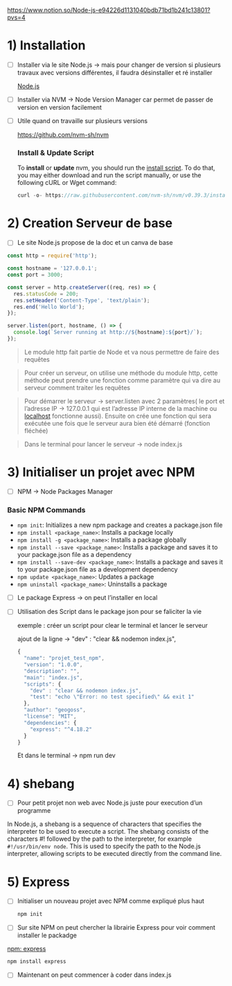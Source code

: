 https://www.notion.so/Node-js-e94226d1131040bdb71bd1b241c13801?pvs=4

# 1) Installation

- [ ]  Installer via le site Node.js → mais pour changer de version si plusieurs travaux avec versions différentes, il faudra désinstaller et ré installer
    
    [Node.js](https://nodejs.org/en)
    

- [ ]  Installer via NVM → Node Version Manager car permet de passer de version en version facilement
- [ ]  Utile quand on travaille sur plusieurs versions
    
    https://github.com/nvm-sh/nvm
    
    ### Install & Update Script
    
    To **install** or **update** nvm, you should run the [install script](https://github.com/nvm-sh/nvm/blob/v0.39.3/install.sh). To do that, you may either download and run the script manually, or use the following cURL or Wget command:
    
    ```jsx
    curl -o- https://raw.githubusercontent.com/nvm-sh/nvm/v0.39.3/install.sh | bash
    ```
    

# 2) Creation Serveur de base

- [ ]  Le site Node.js propose de la doc et un canva de base

```jsx
const http = require('http');

const hostname = '127.0.0.1';
const port = 3000;

const server = http.createServer((req, res) => {
  res.statusCode = 200;
  res.setHeader('Content-Type', 'text/plain');
  res.end('Hello World');
});

server.listen(port, hostname, () => {
  console.log(`Server running at http://${hostname}:${port}/`);
});
```

> Le module http fait partie de Node et va nous permettre de faire des requêtes
> 

> Pour créer un serveur, on utilise une méthode du module http, cette méthode peut prendre une fonction comme paramètre qui va dire au serveur comment traiter les requêtes
> 

> Pour démarrer le serveur → server.listen avec 2 paramètres( le port et l’adresse IP → 127.0.0.1 qui est l’adresse IP interne de la machine ou [localhost](http://localhost) fonctionne aussi). Ensuite on crée une fonction qui sera exécutée une fois que le serveur aura bien été démarré (fonction fléchée)
> 

> Dans le terminal pour lancer le serveur → node index.js
> 

# 3) Initialiser un projet avec NPM

- [ ]  NPM → Node Packages Manager

### Basic NPM Commands

- `npm init`: Initializes a new npm package and creates a package.json file
- `npm install <package_name>`: Installs a package locally
- `npm install -g <package_name>`: Installs a package globally
- `npm install --save <package_name>`: Installs a package and saves it to your package.json file as a dependency
- `npm install --save-dev <package_name>`: Installs a package and saves it to your package.json file as a development dependency
- `npm update <package_name>`: Updates a package
- `npm uninstall <package_name>`: Uninstalls a package

- [ ]  Le package Express → on peut l’installer en local

- [ ]  Utilisation des Script dans le package json pour se faliciter la vie
    
    exemple : créer un script pour clear le terminal et lancer le serveur
    
    ajout de la ligne → "dev" : "clear && nodemon index.js",
    
    ```jsx
    {
      "name": "projet_test_npm",
      "version": "1.0.0",
      "description": "",
      "main": "index.js",
      "scripts": {
        "dev" : "clear && nodemon index.js",
        "test": "echo \"Error: no test specified\" && exit 1"
      },
      "author": "geogoss",
      "license": "MIT",
      "dependencies": {
        "express": "^4.18.2"
      }
    }
    ```
    
    Et dans le terminal → npm run dev
    

# 4) shebang

- [ ]  Pour petit projet non web avec Node.js juste pour execution d’un programme

In Node.js, a shebang is a sequence of characters that specifies the interpreter to be used to execute a script. The shebang consists of the characters #! followed by the path to the interpreter, for example `#!/usr/bin/env node`. This is used to specify the path to the Node.js interpreter, allowing scripts to be executed directly from the command line.

# 5) Express

- [ ]  Initialiser un nouveau projet avec NPM comme expliqué plus haut
    
    ```bash
    npm init
    ```
    
- [ ]  Sur site NPM on peut chercher la librairie Express pour voir comment installer le packadge

[npm: express](https://www.npmjs.com/package/express)

```bash
npm install express
```

- [ ]  Maintenant on peut commencer à coder dans index.js

```jsx

```